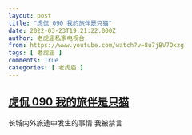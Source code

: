 ```yaml
---
layout: post
title: "虎侃 090 我的旅伴是只猫"
date: 2022-03-23T19:21:22.000Z
author: 老虎庙私家电视台
from: https://www.youtube.com/watch?v=8u7jBV7Okzg
tags: [ 老虎庙 ]
comments: True
categories: [ 老虎庙 ]
---
```

<!--1648063282000-->
[虎侃 090 我的旅伴是只猫](https://www.youtube.com/watch?v=8u7jBV7Okzg)
------

<div>
长城内外旅途中发生的事情 我被禁言
</div>
